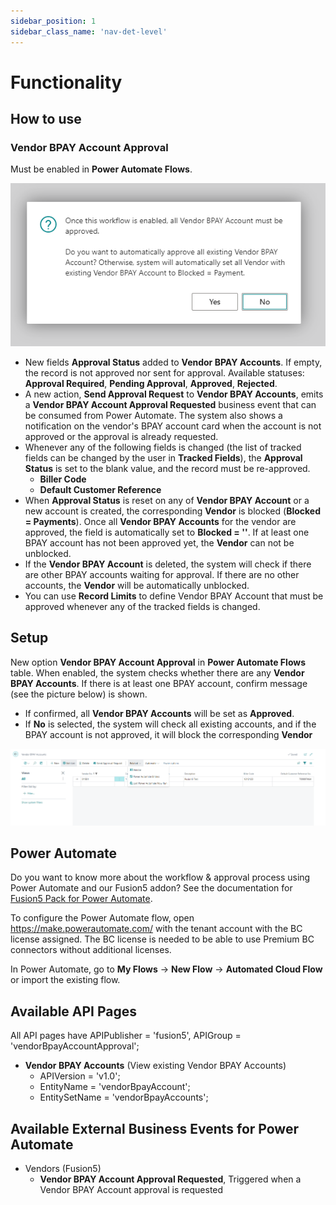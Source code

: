 ```yaml
---
sidebar_position: 1
sidebar_class_name: 'nav-det-level'
---
```


# Functionality

## How to use

### Vendor BPAY Account Approval

Must be enabled in **Power Automate Flows**. 

![image.png](./img/Enable-Flow.png)

- New fields **Approval Status** added to **Vendor BPAY Accounts**. If empty, the record is not approved nor sent for approval. Available statuses: **Approval Required**, **Pending Approval**, **Approved**, **Rejected**.
- A new action, **Send Approval Request** to **Vendor BPAY Accounts**, emits a **Vendor BPAY Account Approval Requested** business event that can be consumed from Power Automate. The system also shows a notification on the vendor's BPAY account card when the account is not approved or the approval is already requested.
- Whenever any of the following fields is changed (the list of tracked fields can be changed by the user in **Tracked Fields**), the **Approval Status** is set to the blank value, and the record must be re-approved.
  - **Biller Code**
  - **Default Customer Reference**
- When **Approval Status** is reset on any of **Vendor BPAY Account** or a new account is created, the corresponding **Vendor** is blocked (**Blocked = Payments**).
Once all **Vendor BPAY Accounts** for the vendor are approved, the field is automatically set to **Blocked = ''**. If at least one BPAY account has not been approved yet, the **Vendor** can not be unblocked.
- If the **Vendor BPAY Account** is deleted, the system will check if there are other BPAY accounts waiting for approval. If there are no other accounts, the **Vendor** will be automatically unblocked.
- You can use **Record Limits** to define Vendor BPAY Account that must be approved whenever any of the tracked fields is changed.

## Setup

New option **Vendor BPAY Account Approval** in **Power Automate Flows** table. When enabled, the system checks whether there are any **Vendor BPAY Accounts**. If there is at least one BPAY account, confirm message (see the picture below) is shown. 
  - If confirmed, all **Vendor BPAY Accounts** will be set as **Approved**. 
  - If **No** is selected, the system will check all existing accounts, and if the BPAY account is not approved, it will block the corresponding **Vendor**

  ![image.png](./img/Vendor-BPAY-Account-Approval.png)

## Power Automate

Do you want to know more about the workflow & approval process using Power Automate and our Fusion5 addon? See the documentation for [Fusion5 Pack for Power Automate](../07-Pack-for-Power-Automate/Functionality.md).

To configure the Power Automate flow, open https://make.powerautomate.com/ with the tenant account with the BC license assigned. The BC license is needed to be able to use Premium BC connectors without additional licenses.

In Power Automate, go to **My Flows** -> **New Flow** -> **Automated Cloud Flow** or import the existing flow.

## Available API Pages

All API pages have APIPublisher = 'fusion5', APIGroup = 'vendorBpayAccountApproval';

- **Vendor BPAY Accounts** (View existing Vendor BPAY Accounts)
  - APIVersion = 'v1.0';
  - EntityName = 'vendorBpayAccount';
  - EntitySetName = 'vendorBpayAccounts';

## Available External Business Events for Power Automate

- Vendors (Fusion5)
  - **Vendor BPAY Account Approval Requested**, Triggered when a Vendor BPAY Account approval is requested
